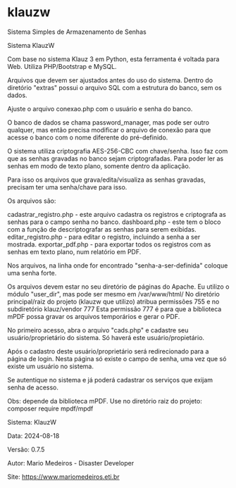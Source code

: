 # klauzw
Sistema Simples de Armazenamento de Senhas

Sistema KlauzW

Com base no sistema Klauz 3 em Python, esta ferramenta é voltada para Web.
Utiliza PHP/Bootstrap e MySQL.

Arquivos que devem ser ajustados antes do uso do sistema.
Dentro do diretório "extras" possui o arquivo SQL com a estrutura do banco, sem os dados.

Ajuste o arquivo conexao.php com o usuário e senha do banco.

O banco de dados se chama password_manager, mas pode ser outro qualquer, mas então precisa
modificar o arquivo de conexão para que acesse o banco com o nome diferente do pré-definido.

O sistema utiliza criptografia AES-256-CBC com chave/senha. Isso faz com que as senhas gravadas no banco
sejam criptografadas. Para poder ler as senhas em modo de texto plano, somente dentro da aplicação. 

Para isso os arquivos que grava/edita/visualiza as senhas gravadas, precisam ter uma senha/chave para isso.

Os arquivos são:

cadastrar_registro.php - este arquivo cadastra os registros e criptografa as senhas para o campo senha no banco.
dashboard.php - este tem o bloco com a função de descriptografar as senhas para serem exibidas.
editar_registro.php - para editar o registro, incluindo a senha a ser mostrada.
exportar_pdf.php - para exportar todos os registros com as senhas em texto plano, num relatório em PDF.

Nos arquivos, na linha onde for encontrado "senha-a-ser-definida" coloque uma senha forte.

Os arquivos devem estar no seu diretório de páginas do Apache. Eu utilizo o módulo "user_dir",
mas pode ser mesmo em /var/www/html/
No diretório principal/raiz do projeto (klauzw que utilizo) atribua permissões 755 e no subdiretório klauz/vendor 777 
Esta permissão 777 é para que a biblioteca mPDF possa gravar os arquivos temporários e gerar o PDF.

No primeiro acesso, abra o arquivo "cads.php" e cadastre seu usuário/proprietário do sistema. 
Só haverá este usuário/propietário.

Após o cadastro deste usuário/proprietário será redirecionado para a página de login. 
Nesta página só existe o campo de senha, uma vez que só existe um usuário no sistema.

Se autentique no sistema e já poderá cadastrar os serviços que exijam senha de acesso.

Obs: depende da biblioteca mPDF. 
Use no diretório raiz do projeto: composer require mpdf/mpdf

Sistema: KlauzW

Data: 2024-08-18

Versão: 0.7.5

Autor: Mario Medeiros - Disaster Developer

Site: https://www.mariomedeiros.eti.br
